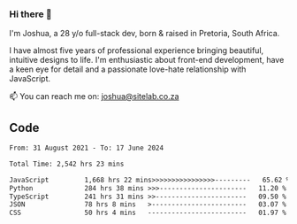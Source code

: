 ### Hi there 👋

I'm Joshua, a 28 y/o full-stack dev, born & raised in Pretoria, South Africa. 

I have almost five years of professional experience bringing beautiful, intuitive designs to life. I'm enthusiastic about front-end development, have a keen eye for detail and a passionate love-hate relationship with JavaScript.

📫 You can reach me on: joshua@sitelab.co.za

## **Code**

<!--START_SECTION:waka-->

```txt
From: 31 August 2021 - To: 17 June 2024

Total Time: 2,542 hrs 23 mins

JavaScript         1,668 hrs 22 mins>>>>>>>>>>>>>>>>---------   65.62 %
Python             284 hrs 38 mins >>>----------------------   11.20 %
TypeScript         241 hrs 31 mins >>-----------------------   09.50 %
JSON               78 hrs 8 mins   >------------------------   03.07 %
CSS                50 hrs 4 mins   -------------------------   01.97 %
```

<!--END_SECTION:waka-->

